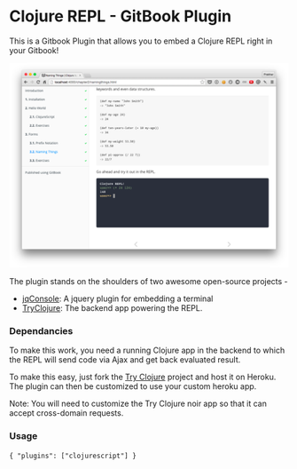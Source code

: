 Clojure REPL - GitBook Plugin
==============

This is a Gitbook Plugin that allows you to embed a Clojure REPL right in your Gitbook!

![img](shot.png)

The plugin stands on the shoulders of two awesome open-source projects - 

- [jqConsole](https://github.com/replit/jq-console): A jquery plugin for embedding a terminal
- [TryClojure](http://www.tryclj.com/): The backend app powering the REPL.

### Dependancies
To make this work, you need a running Clojure app in the backend to which the REPL will send code via Ajax and get back evaluated result. 

To make this easy, just fork the [Try Clojure](https://github.com/Raynes/tryclojure) project and host it on Heroku. The plugin can then be customized to use your custom heroku app. 

Note: You will need to customize the Try Clojure noir app so that it can accept cross-domain requests.

### Usage
```
{ "plugins": ["clojurescript"] }
```
